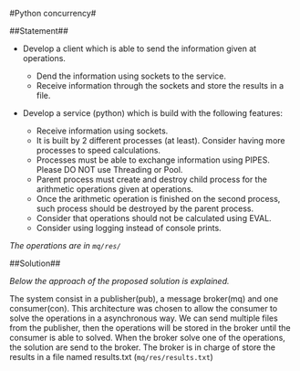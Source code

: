 #Python concurrency#

##Statement##

* Develop a client which is able to send the information given at operations.

    * Dend the information using sockets to the service.
    * Receive information through the sockets and store the results in a file.

* Develop a service (python) which is build with the following features:

    * Receive information using sockets.
    * It is built by 2 different processes (at least). Consider having more processes to speed calculations.
    * Processes must be able to exchange information using PIPES. Please DO NOT use Threading or Pool.
    * Parent process must create and destroy child process for the arithmetic operations given at operations.
    * Once the arithmetic operation is finished on the second process, such process should be destroyed by the parent process.
    * Consider that operations should not be calculated using EVAL.
    * Consider using logging instead of console prints.

*The operations are in `mq/res/`*


##Solution##

*Below the approach of the proposed solution is explained.*

The system consist in a publisher(pub), a message broker(mq) and one consumer(con).
This architecture was chosen  to allow the consumer to solve the operations in a asynchronous way. We can send multiple files from the publisher, then the operations will be stored in the broker until the consumer is able to solved.
When the broker solve one of the operations, the solution are send to the broker. The broker is in charge of store the results in a file named results.txt (`mq/res/results.txt`)

